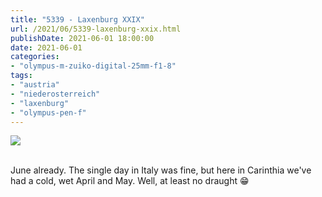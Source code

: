 ```yaml
---
title: "5339 - Laxenburg XXIX"
url: /2021/06/5339-laxenburg-xxix.html
publishDate: 2021-06-01 18:00:00
date: 2021-06-01
categories:
- "olympus-m-zuiko-digital-25mm-f1-8"
tags:
- "austria"
- "niederosterreich"
- "laxenburg"
- "olympus-pen-f"
---
```

<div class="container">
<div class="center"><a target="_blank" href="https://d25zfm9zpd7gm5.cloudfront.net/1200x1200/2019/20190422_133349_lr.jpg"><img class="webfeedsFeaturedVisual" src="https://d25zfm9zpd7gm5.cloudfront.net/0600x0600/2019/20190422_133349_lr.jpg" /></a></div>
</div>
<br />

June already. The single day in Italy was fine, but here in
Carinthia we've had a cold, wet April and May. Well, at
least no draught :grin:
